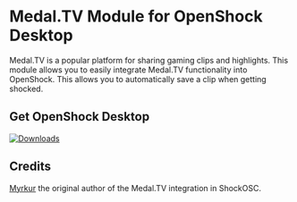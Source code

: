 ﻿# Medal.TV Module for OpenShock Desktop

Medal.TV is a popular platform for sharing gaming clips and highlights. 
This module allows you to easily integrate Medal.TV functionality into OpenShock. 
This allows you to automatically save a clip when getting shocked.

## Get OpenShock Desktop
[![Downloads](https://img.shields.io/github/downloads/OpenShock/Desktop/total?style=for-the-badge&color=e14a6d)](https://github.com/OpenShock/Desktop/releases/latest)

## Credits
[Myrkur](https://github.com/Myrkie) the original author of the Medal.TV integration in ShockOSC.